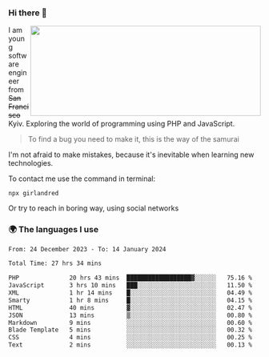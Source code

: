 ### Hi there 👋  

<img align='right' src="https://github-readme-stats.vercel.app/api?username=girlandred&count_private=true&show_icons=true&include_all_commits=true&hide_rank=true&hide_title=true&theme=buefy&card_width=300" width=460 height=180>


I am young software engineer from ~~San Francisco~~ Kyiv. Exploring the world of programming using PHP and JavaScript.


> To find a bug you need to make it, this is the way of the samurai



I'm not afraid to make mistakes, because it's inevitable when learning new technologies.

To contact me use the command in terminal:

```
npx girlandred
```

Or try to reach in boring way, using social networks


### 🌍 The languages I use

<!--START_SECTION:waka-->

```txt
From: 24 December 2023 - To: 14 January 2024

Total Time: 27 hrs 34 mins

PHP              20 hrs 43 mins  ██████████████████▓░░░░░░   75.16 %
JavaScript       3 hrs 10 mins   ███░░░░░░░░░░░░░░░░░░░░░░   11.50 %
XML              1 hr 14 mins    █░░░░░░░░░░░░░░░░░░░░░░░░   04.49 %
Smarty           1 hr 8 mins     █░░░░░░░░░░░░░░░░░░░░░░░░   04.15 %
HTML             40 mins         ▓░░░░░░░░░░░░░░░░░░░░░░░░   02.47 %
JSON             13 mins         ▒░░░░░░░░░░░░░░░░░░░░░░░░   00.80 %
Markdown         9 mins          ░░░░░░░░░░░░░░░░░░░░░░░░░   00.60 %
Blade Template   5 mins          ░░░░░░░░░░░░░░░░░░░░░░░░░   00.32 %
CSS              4 mins          ░░░░░░░░░░░░░░░░░░░░░░░░░   00.25 %
Text             2 mins          ░░░░░░░░░░░░░░░░░░░░░░░░░   00.13 %
```

<!--END_SECTION:waka-->
